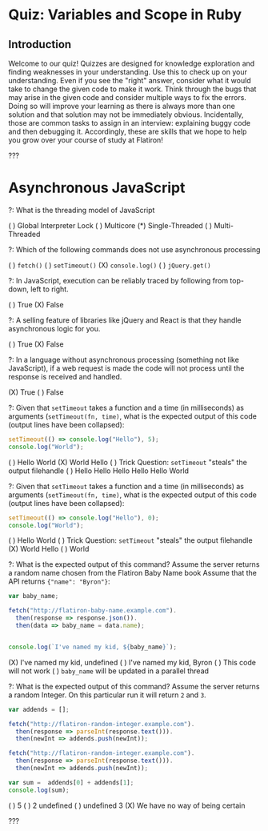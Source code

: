 # Quiz: Variables and Scope in Ruby

## Introduction

Welcome to our quiz! Quizzes are designed for knowledge exploration and finding
weaknesses in your understanding. Use this to check up on your understanding.
Even if you see the "right" answer, consider what it would take to change the
given code to make it work. Think through the bugs that may arise in the given
code and consider multiple ways to fix the errors. Doing so will improve your
learning as there is always more than one solution and that solution may not be
immediately obvious. Incidentally, those are common tasks to assign in an
interview: explaining buggy code and then debugging it. Accordingly, these are
skills that we hope to help you grow over your course of study at Flatiron!

???

# Asynchronous JavaScript

?: What is the threading model of JavaScript

( ) Global Interpreter Lock
( ) Multicore
(*) Single-Threaded
( ) Multi-Threaded

?: Which of the following commands does not use asynchronous processing

( ) `fetch()`
( ) `setTimeout()`
(X) `console.log()`
( ) `jQuery.get()`

?: In JavaScript, execution can be reliably traced by following from top-down,
left to right.

( ) True
(X) False

?: A selling feature of libraries like jQuery and React is that they handle
asynchronous logic for you.

( ) True
(X) False

?: In a language without asynchronous processing (something not like
JavaScript), if a web request is made the code will not process until the
response is received and handled.

(X) True
( ) False

?: Given that `setTimeout` takes a function and a time (in milliseconds) as arguments (`setTimeout(fn, time)`, what is the expected output of this code (output lines have been collapsed):

```javascript
setTimeout(() => console.log("Hello"), 5);
console.log("World");
```

( ) Hello World
(X) World Hello
( ) Trick Question: `setTimeout` "steals" the output filehandle
( ) Hello Hello Hello Hello Hello World

?: Given that `setTimeout` takes a function and a time (in milliseconds) as arguments (`setTimeout(fn, time)`, what is the expected output of this code (output lines have been collapsed):

```javascript
setTimeout(() => console.log("Hello"), 0);
console.log("World");
```

( ) Hello World
( ) Trick Question: `setTimeout` "steals" the output filehandle
(X) World Hello
( ) World

?: What is the expected output of this command? Assume the server returns a
random name chosen from the Flatiron Baby Name book Assume that the API returns
`{"name": "Byron"}`:

```javascript
var baby_name;

fetch("http://flatiron-baby-name.example.com").
  then(response => response.json()).
  then(data => baby_name = data.name);


console.log(`I've named my kid, ${baby_name}`);

```

(X) I've named my kid, undefined
( ) I've named my kid, Byron
( ) This code will not work
( ) `baby_name` will be updated in a parallel thread

?: What is the expected output of this command? Assume the server returns a
random Integer. On this particular run it will return `2` and `3`.

```javascript
var addends = [];

fetch("http://flatiron-random-integer.example.com").
  then(response => parseInt(response.text())).
  then(newInt => addends.push(newInt));

fetch("http://flatiron-random-integer.example.com").
  then(response => parseInt(response.text())).
  then(newInt => addends.push(newInt));

var sum =  addends[0] + addends[1];
console.log(sum);

```

( ) 5
( ) 2 undefined
( ) undefined 3
(X) We have no way of being certain

???
